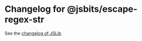 # Changelog for @jsbits/escape-regex-str

See the [changelog of JSLib](https://github.com/ProJSLib/jsbits/blob/master/CHANGELOG.md)
